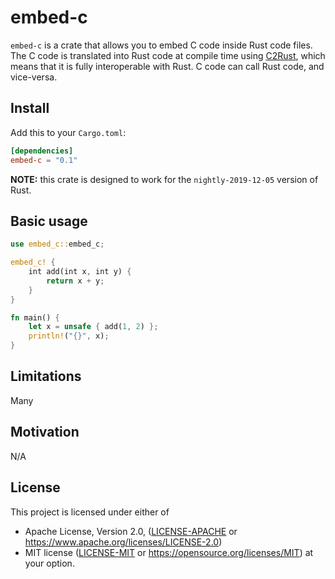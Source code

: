 # embed-c

`embed-c` is a crate that allows you to embed C code inside Rust code files. The C code is
translated into Rust code at compile time using [C2Rust](https://github.com/immunant/c2rust),
which means that it is fully interoperable with Rust. C code can call Rust code, and vice-versa.

## Install
Add this to your `Cargo.toml`:
```toml
[dependencies]
embed-c = "0.1"
```

**NOTE:** this crate is designed to work for the `nightly-2019-12-05` version of Rust.

## Basic usage
```rust
use embed_c::embed_c;

embed_c! {
    int add(int x, int y) {
        return x + y;
    }
}

fn main() {
    let x = unsafe { add(1, 2) };
    println!("{}", x);
}
```

## Limitations
Many

## Motivation
N/A

## License
This project is licensed under either of
* Apache License, Version 2.0, ([LICENSE-APACHE](LICENSE-APACHE) or
  https://www.apache.org/licenses/LICENSE-2.0)
* MIT license ([LICENSE-MIT](LICENSE-MIT) or
  https://opensource.org/licenses/MIT)
  at your option.